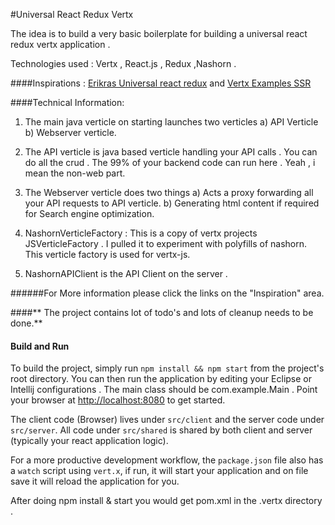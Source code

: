 #Universal React Redux Vertx

The idea is to build a very basic boilerplate for building a universal react redux vertx application . 

Technologies used : Vertx , React.js , Redux ,Nashorn .


####Inspirations : [Erikras Universal react redux](https://github.com/erikras/react-redux-universal-hot-example)  and  [Vertx Examples SSR](https://github.com/vert-x3/vertx-examples/tree/master/reactjs-server-side-rendering)

####Technical Information:

1. The main java verticle on starting launches two verticles a) API Verticle b) Webserver verticle.

2. The API verticle is java based verticle handling your API calls . You can do all the crud . The 99% of your backend code can run here . Yeah , i mean the non-web part.

3. The Webserver verticle does two things  a) Acts a proxy forwarding all your API requests to API verticle. b) Generating html content if required for Search engine optimization.

4. NashornVerticleFactory : This is a copy of vertx projects JSVerticleFactory . I pulled it to experiment with polyfills of nashorn. This verticle factory is used for vertx-js.

5. NashornAPIClient is the API Client on the server .



######For More information please click the links on the "Inspiration" area.

####** The project contains lot of todo's and lots of cleanup needs to be done.**


#### Build and Run
 
To build the  project, simply run `npm install && npm start` from the project's root directory. You can then run the application by editing your Eclipse or Intellij configurations . The main class should be com.example.Main . Point your browser at [http://localhost:8080](http://localhost:8080) to get started.

The client code (Browser) lives under `src/client` and the server code under `src/server`. All code under `src/shared` is shared by both client and server (typically your react application logic).

For a more productive development workflow, the `package.json` file also has a `watch` script using `vert.x`, if run, it will start your application and on file save it will reload the application for you.

After doing npm install & start you would get pom.xml in the .vertx directory .
